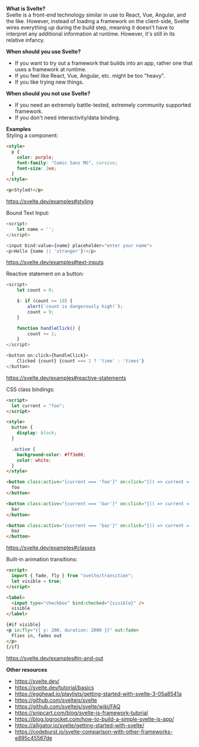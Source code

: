 **What is Svelte?**  
Svelte is a front-end technology similar in use to React, Vue, Angular, and the like. However, instead of loading a framework on the client-side, Svelte wires everything up during the build step, meaning it doesn't have to interpret any additional information at runtime. However, it's still in its relative infancy.

**When should you use Svelte?**

- If you want to try out a framework that builds into an app, rather one that uses a framework at runtime.
- If you feel like React, Vue, Angular, etc. might be too "heavy".
- If you like trying new things.

**When should you not use Svelte?**

- If you need an extremely battle-tested, extremely community supported framework.
- If you don't need interactivity/data binding.

**Examples**  
Styling a component:

```html
<style>
  p {
    color: purple;
    font-family: "Comic Sans MS", cursive;
    font-size: 2em;
  }
</style>

<p>Styled!</p>
```

https://svelte.dev/examples#styling

Bound Text Input:

```js
<script>
    let name = '';
</script>

<input bind:value={name} placeholder="enter your name">
<p>Hello {name || 'stranger'}!</p>
```

https://svelte.dev/examples#text-inputs

Reactive statement on a button:

```js
<script>
    let count = 0;

    $: if (count >= 10) {
        alert(`count is dangerously high!`);
        count = 9;
    }

    function handleClick() {
        count += 1;
    }
</script>

<button on:click={handleClick}>
    Clicked {count} {count === 1 ? 'time' : 'times'}
</button>
```

https://svelte.dev/examples#reactive-statements

CSS class bindings:

```html
<script>
  let current = "foo";
</script>

<style>
  button {
    display: block;
  }

  .active {
    background-color: #ff3e00;
    color: white;
  }
</style>

<button class:active="{current === 'foo'}" on:click="{() => current = 'foo'}">
  foo
</button>

<button class:active="{current === 'bar'}" on:click="{() => current = 'bar'}">
  bar
</button>

<button class:active="{current === 'baz'}" on:click="{() => current = 'baz'}">
  baz
</button>
```

https://svelte.dev/examples#classes

Built-in animation transitions:

```html
<script>
  import { fade, fly } from "svelte/transition";
  let visible = true;
</script>

<label>
  <input type="checkbox" bind:checked="{visible}" />
  visible
</label>

{#if visible}
<p in:fly="{{ y: 200, duration: 2000 }}" out:fade>
  Flies in, fades out
</p>
{/if}
```

https://svelte.dev/examples#in-and-out

**Other resources**

- https://svelte.dev/
- https://svelte.dev/tutorial/basics
- https://egghead.io/playlists/getting-started-with-svelte-3-05a8541a
- https://github.com/sveltejs/svelte
- https://github.com/sveltejs/svelte/wiki/FAQ
- https://snipcart.com/blog/svelte-js-framework-tutorial
- https://blog.logrocket.com/how-to-build-a-simple-svelte-js-app/
- https://alligator.io/svelte/getting-started-with-svelte/
- https://codeburst.io/svelte-comparison-with-other-frameworks-e895c45567de
